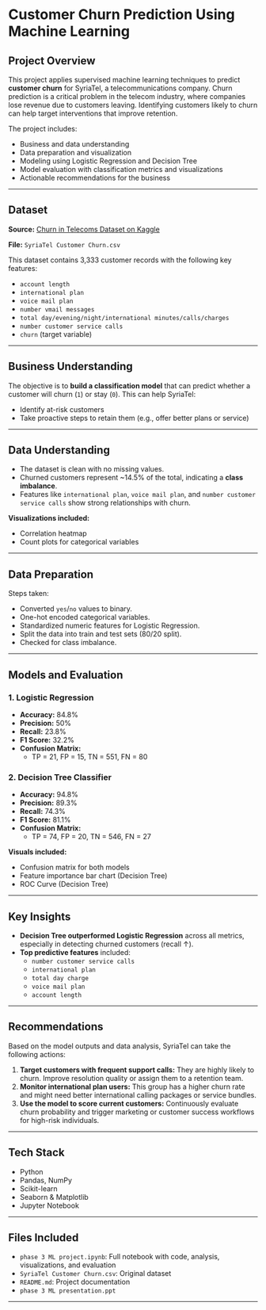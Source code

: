 #  Customer Churn Prediction Using Machine Learning

##  Project Overview

This project applies supervised machine learning techniques to predict **customer churn** for SyriaTel, a telecommunications company. Churn prediction is a critical problem in the telecom industry, where companies lose revenue due to customers leaving. Identifying customers likely to churn can help target interventions that improve retention.

The project includes:
- Business and data understanding
- Data preparation and visualization
- Modeling using Logistic Regression and Decision Tree
- Model evaluation with classification metrics and visualizations
- Actionable recommendations for the business

---

##  Dataset

**Source:** [Churn in Telecoms Dataset on Kaggle](https://www.kaggle.com/datasets/becksddf/churn-in-telecoms-dataset)

**File:** `SyriaTel Customer Churn.csv`

This dataset contains 3,333 customer records with the following key features:
- `account length`
- `international plan`
- `voice mail plan`
- `number vmail messages`
- `total day/evening/night/international minutes/calls/charges`
- `number customer service calls`
- `churn` (target variable)

---

##  Business Understanding

The objective is to **build a classification model** that can predict whether a customer will churn (`1`) or stay (`0`). This can help SyriaTel:
- Identify at-risk customers
- Take proactive steps to retain them (e.g., offer better plans or service)

---

##  Data Understanding

- The dataset is clean with no missing values.
- Churned customers represent ~14.5% of the total, indicating a **class imbalance**.
- Features like `international plan`, `voice mail plan`, and `number customer service calls` show strong relationships with churn.

**Visualizations included:**
- Correlation heatmap
- Count plots for categorical variables

---

##  Data Preparation

Steps taken:
- Converted `yes`/`no` values to binary.
- One-hot encoded categorical variables.
- Standardized numeric features for Logistic Regression.
- Split the data into train and test sets (80/20 split).
- Checked for class imbalance.

---

##  Models and Evaluation

### 1. Logistic Regression
- **Accuracy:** 84.8%
- **Precision:** 50%
- **Recall:** 23.8%
- **F1 Score:** 32.2%
- **Confusion Matrix:**  
  - TP = 21, FP = 15, TN = 551, FN = 80

### 2. Decision Tree Classifier
- **Accuracy:** 94.8%
- **Precision:** 89.3%
- **Recall:** 74.3%
- **F1 Score:** 81.1%
- **Confusion Matrix:**  
  - TP = 74, FP = 20, TN = 546, FN = 27

**Visuals included:**
- Confusion matrix for both models
- Feature importance bar chart (Decision Tree)
- ROC Curve (Decision Tree)

---

##  Key Insights

- **Decision Tree outperformed Logistic Regression** across all metrics, especially in detecting churned customers (recall ↑).
- **Top predictive features** included:
  - `number customer service calls`
  - `international plan`
  - `total day charge`
  - `voice mail plan`
  - `account length`

---

##  Recommendations

Based on the model outputs and data analysis, SyriaTel can take the following actions:

1. **Target customers with frequent support calls:** They are highly likely to churn. Improve resolution quality or assign them to a retention team.
2. **Monitor international plan users:** This group has a higher churn rate and might need better international calling packages or service bundles.
3. **Use the model to score current customers:** Continuously evaluate churn probability and trigger marketing or customer success workflows for high-risk individuals.

---

##  Tech Stack

- Python
- Pandas, NumPy
- Scikit-learn
- Seaborn & Matplotlib
- Jupyter Notebook

---

##  Files Included

- `phase 3 ML project.ipynb`: Full notebook with code, analysis, visualizations, and evaluation
- `SyriaTel Customer Churn.csv`: Original dataset
- `README.md`: Project documentation
- `phase 3 ML presentation.ppt`

---


